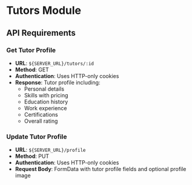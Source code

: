 # Tutors Module

## API Requirements

### Get Tutor Profile
- **URL**: `${SERVER_URL}/tutors/:id`
- **Method**: GET
- **Authentication**: Uses HTTP-only cookies
- **Response**: Tutor profile including:
  - Personal details
  - Skills with pricing
  - Education history
  - Work experience
  - Certifications
  - Overall rating

### Update Tutor Profile
- **URL**: `${SERVER_URL}/profile`
- **Method**: PUT
- **Authentication**: Uses HTTP-only cookies
- **Request Body**: FormData with tutor profile fields and optional profile image
